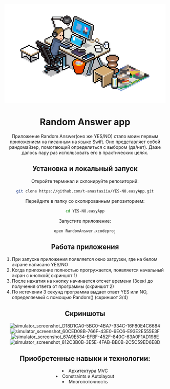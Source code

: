 <div align="center">
  <img src="https://raw.githubusercontent.com/rybakooov/rybakov/master/assets/images/pixel-man.gif">
</div>

<h1 align="center">Random Answer app</h1>
<div align="center">
  Приложение Random Answer(оно же YES/NO) стало моим первым приложением на писанным на языке Swift. Оно представляет собой рандомайзер, помогающий определиться с выбором (да/нет). Даже далось пару раз использовать его в практических целях.

<h2 align="center">Установка и локальный запуск</h2>
<p align="center">
  Откройте терминал и склонируйте репозиторий:
</p>

  ```bash
  git clone https://github.com/t-anastasiia/YES-NO.easyApp.git
  ```
<p align="center">
  Перейдите в папку со скопированным репозиторием:
</p>

  ```bash
  cd YES-NO.easyApp
  ```
<p align="center">
  Запустите приложение:
</p>

  ```bash
  open RandomAnswer.xcodeproj
  ```
<h2 align="center">Работа приложения</h2>
<ol type="1" align="left">
  <li>При запуске приложения появляется окно загрузки, где на белом экране написано YES/NO</li>
  <li>Когда приложение полностью прогружается, появляется начальный экран с кнопкой( скриншот 1)</li>
  <li>После нажатия на кнопку начинается отсчет времени (3сек) до получения ответа от программы (скриншот 2)</li>
  <li>По истечении 3 секунд программа выдает ответ YES или NO, определяемый с помощью Random() (скриншот 3/4)</li>
</ol>
<h2 align="center">Скриншоты</h2>
<div align="center">
<img src="https://github.com/t-anastasiia/YES-NO.easyApp/assets/121961781/fabda80c-8b23-4514-8ec0-ce0a0dd5b743" alt="simulator_screenshot_D18D1CA0-5BC0-4BA7-934C-16F80E4C6684" width="236" height="511">
<img src="https://github.com/t-anastasiia/YES-NO.easyApp/assets/121961781/5215fd19-1bde-4e0d-bdbe-575aa3942b70" alt="simulator_screenshot_60CED08B-766F-43E0-9EC6-E93E2E555E3F" width="236" height="511">
<img src="https://github.com/t-anastasiia/YES-NO.easyApp/assets/121961781/e485ca8e-f2a5-488c-93f9-ddd9343e7664" alt="simulator_screenshot_67A9E534-EFBF-452F-840C-63A0F1AD198E" width="236" height="511">
<img src="https://github.com/t-anastasiia/YES-NO.easyApp/assets/121961781/8515903f-63bd-4c0b-ac65-43a1ab5857be" alt="simulator_screenshot_812C3B0B-3E5E-4FAB-BB0B-2C5C59ED6E8D" width="236" height="511">
</div>

<h2 align="center">Приобретенные навыки и технологии:</h2>
<div align="center">
  <li>Архитектура MVC</li>
  <li>Сonstraints и Autolayout</li>
  <li>Многопоточность</li>
</div>
